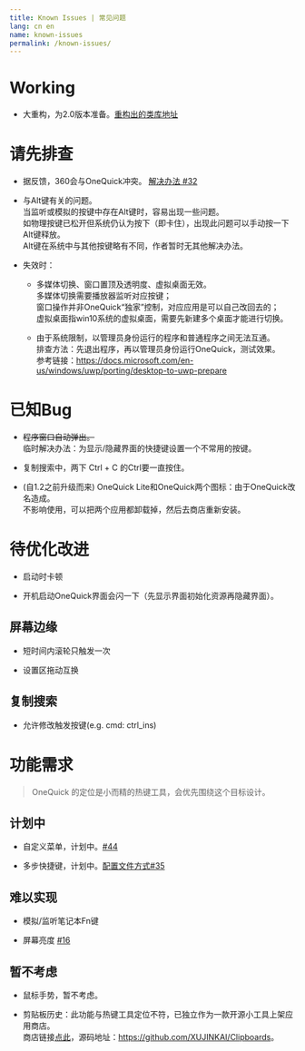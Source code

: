 ```yaml
---
title: Known Issues | 常见问题
lang: cn en
name: known-issues
permalink: /known-issues/
---
```


# Working

- 大重构，为2.0版本准备。[重构出的类库地址](https://github.com/XUJINKAI/XJKdotNetLibrary)


# 请先排查

- 据反馈，360会与OneQuick冲突。 [解决办法 #32](https://github.com/OneQuick/Feedback/issues/32)

- 与Alt键有关的问题。  
当监听或模拟的按键中存在Alt键时，容易出现一些问题。  
如物理按键已松开但系统仍认为按下（即卡住），出现此问题可以手动按一下Alt键释放。  
Alt键在系统中与其他按键略有不同，作者暂时无其他解决办法。  

- 失效时：

  - 多媒体切换、窗口置顶及透明度、虚拟桌面无效。  
多媒体切换需要播放器监听对应按键；  
窗口操作并非OneQuick“独家”控制，对应应用是可以自己改回去的；  
虚拟桌面指win10系统的虚拟桌面，需要先新建多个桌面才能进行切换。

  - 由于系统限制，以管理员身份运行的程序和普通程序之间无法互通。  
排查方法：先退出程序，再以管理员身份运行OneQuick，测试效果。  
参考链接：<https://docs.microsoft.com/en-us/windows/uwp/porting/desktop-to-uwp-prepare>


# 已知Bug

- ~~程序窗口自动弹出。~~  
临时解决办法：为显示/隐藏界面的快捷键设置一个不常用的按键。

- 复制搜索中，两下 Ctrl + C 的Ctrl要一直按住。

- (自1.2之前升级而来) OneQuick Lite和OneQuick两个图标：由于OneQuick改名造成。  
不影响使用，可以把两个应用都卸载掉，然后去商店重新安装。


# 待优化改进

- 启动时卡顿

- 开机启动OneQuick界面会闪一下（先显示界面初始化资源再隐藏界面）。

## 屏幕边缘

- 短时间内滚轮只触发一次

- 设置区拖动互换

## 复制搜索

- 允许修改触发按键(e.g. cmd: ctrl_ins)


# 功能需求

> OneQuick 的定位是小而精的热键工具，会优先围绕这个目标设计。

## 计划中

- 自定义菜单，计划中。[#44](https://github.com/OneQuick/Feedback/issues/44)

- 多步快捷键，计划中。[配置文件方式#35](https://github.com/OneQuick/Feedback/issues/35)

## 难以实现

- 模拟/监听笔记本Fn键

- 屏幕亮度 [#16](https://github.com/OneQuick/Feedback/issues/16)

## 暂不考虑

- 鼠标手势，暂不考虑。

- 剪贴板历史：此功能与热键工具定位不符，已独立作为一款开源小工具上架应用商店。  
商店链接[点此](https://www.microsoft.com/store/apps/9ND6WDNB4FW7)，源码地址：<https://github.com/XUJINKAI/Clipboards>。